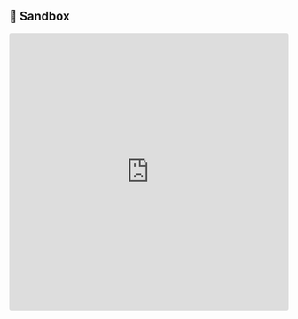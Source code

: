 ## 🧪 Sandbox

<iframe src="https://codesandbox.io/embed/ui-toolkit-styles-sandbox-ty6t6?fontsize=14&theme=dark"
     style="width:100%; height:500px; border:0; border-radius: 4px; overflow:hidden;"
     title="ui-toolkit-styles-sandbox"
     allow="accelerometer; ambient-light-sensor; camera; encrypted-media; geolocation; gyroscope; hid; microphone; midi; payment; usb; vr; xr-spatial-tracking"
     sandbox="allow-forms allow-modals allow-popups allow-presentation allow-same-origin allow-scripts"
   ></iframe>
